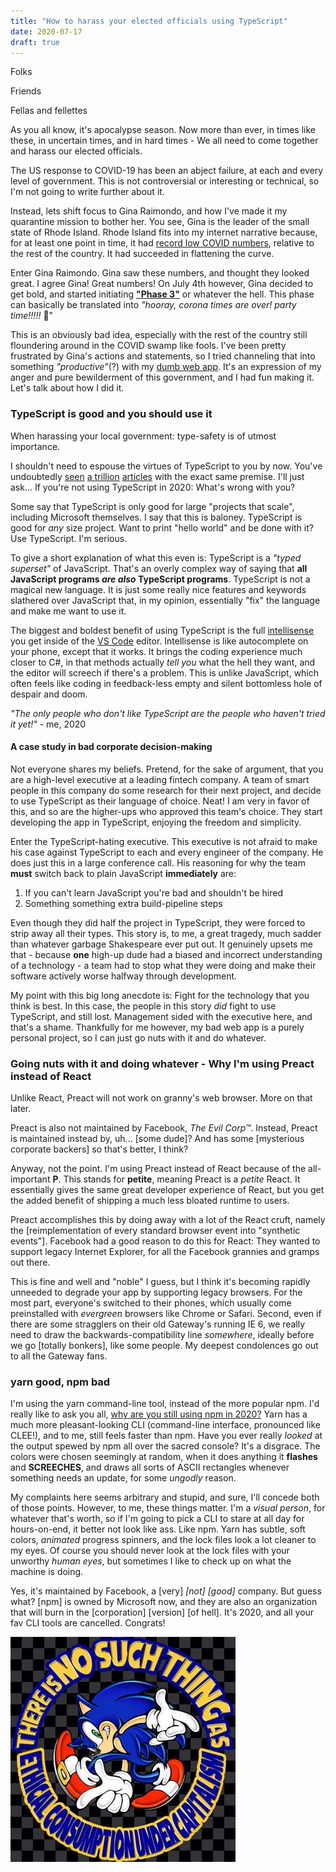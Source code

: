 ```yaml
---
title: "How to harass your elected officials using TypeScript"
date: 2020-07-17
draft: true
---
```


Folks

Friends

Fellas and fellettes

As you all know, it's apocalypse season. Now more than ever, in times like these, in uncertain times, and in hard times - We all need to come together and harass our elected officials.

The US response to COVID-19 has been an abject failure, at each and every level of government. This is not controversial or interesting or technical, so I'm not going to write further about it.

Instead, lets shift focus to Gina Raimondo, and how I've made it my quarantine mission to bother her. You see, Gina is the leader of the small state of Rhode Island. Rhode Island fits into my internet narrative because, for at least one point in time, it had [record low COVID numbers](https://www.nbc-2.com/story/42302778/connecticut-rhode-island-only-two-states-reporting-decline-in-new-covid19-cases), relative to the rest of the country. It had succeeded in flattening the curve.

Enter Gina Raimondo. Gina saw these numbers, and thought they looked great. I agree Gina! Great numbers! On July 4th however, Gina decided to get bold, and started initiating [**"Phase 3"**](https://www.ri.gov/press/view/38720) or whatever the hell. This phase can basically be translated into *"hooray, corona times are over! party time!!!!!* 🥳"

This is an obviously bad idea, especially with the rest of the country still floundering around in the COVID swamp like fools. I've been pretty frustrated by Gina's actions and statements, so I tried channeling that into something *"productive"*(?) with my [dumb web app](https://corona-gina.app/). It's an expression of my anger and pure bewilderment of this government, and I had fun making it. Let's talk about how I did it.


### TypeScript is good and you should use it
When harassing your local government: type-safety is of utmost importance.

I shouldn't need to espouse the virtues of TypeScript to you by now. You've undoubtedly [seen](https://slack.engineering/typescript-at-slack-a81307fa288d) [a trillion](https://www.reddit.com/r/typescript/comments/aofcik/38_of_bugs_at_airbnb_could_have_been_prevented_by/) [articles](https://medium.com/@jtomaszewski/why-typescript-is-the-best-way-to-write-front-end-in-2019-feb855f9b164) with the exact same premise. I'll just ask... If you're not using TypeScript in 2020: What's wrong with you?

Some say that TypeScript is only good for large "projects that scale", including Microsoft themselves. I say that this is baloney. TypeScript is good for *any* size project. Want to print "hello world" and be done with it? Use TypeScript. I'm serious.

To give a short explanation of what this even is: TypeScript is a *"typed superset"* of JavaScript. That's an overly complex way of saying that **all JavaScript programs *are also* TypeScript programs**. TypeScript is not a magical new language. It is just some really nice features and keywords slathered over JavaScript that, in my opinion, essentially "fix" the language and make me want to use it.

The biggest and boldest benefit of using TypeScript is the full [intellisense](https://en.wikipedia.org/wiki/Intelligent_code_completion#IntelliSense) you get inside of the [VS Code](https://code.visualstudio.com/) editor. Intellisense is like autocomplete on your phone, except that it works. It brings the coding experience much closer to C#, in that methods actually *tell you* what the hell they want, and the editor will screech if there's a problem. This is unlike JavaScript, which often feels like coding in feedback-less empty and silent bottomless hole of despair and doom. 

*"The only people who don't like TypeScript are the people who haven't tried it yet!"* - me, 2020

#### A case study in bad corporate decision-making
Not everyone shares my beliefs. Pretend, for the sake of argument, that you are a high-level executive at a leading fintech company. A team of smart people in this company do some research for their next project, and decide to use TypeScript as their language of choice. Neat! I am very in favor of this, and so are the higher-ups who approved this team's choice. They start developing the app in TypeScript, enjoying the freedom and simplicity.

Enter the TypeScript-hating executive. This executive is not afraid to make his case against TypeScript to each and every engineer of the company. He does just this in a large conference call. His reasoning for why the team **must** switch back to plain JavaScript **immediately** are:
1. If you can't learn JavaScript you're bad and shouldn't be hired
2. Something something extra build-pipeline steps

Even though they did half the project in TypeScript, they were forced to strip away all their types. This story is, to me, a great tragedy, much sadder than whatever garbage Shakespeare ever put out. It genuinely upsets me that - because **one** high-up dude had a biased and incorrect understanding of a technology - a team had to stop what they were doing and make their software actively worse halfway through development.

My point with this big long anecdote is: Fight for the technology that you think is best. In this case, the people in this story *did* fight to use TypeScript, and still lost. Management sided with the executive here, and that's a shame. Thankfully for me however, my bad web app is a purely personal project, so I can just go nuts with it and do whatever.


### Going nuts with it and doing whatever - Why I'm using **Preact** instead of **React**
Unlike React, Preact will not work on granny's web browser. More on that later.

Preact is also not maintained by Facebook, *The Evil Corp™*. Instead, Preact is maintained instead by, uh... [some dude]? And has some [mysterious corporate backers] so that's better, I think? 

Anyway, not the point. I'm using Preact instead of React because of the all-important **P**. This stands for **petite**, meaning Preact is a *petite* React. It essentially gives the same great developer experience of React, but you get the added benefit of shipping a much less bloated runtime to users.

Preact accomplishes this by doing away with a lot of the React cruft, namely the [reimplementation of every standard browser event into "synthetic events"]. Facebook had a good reason to do this for React: They wanted to support legacy Internet Explorer, for all the Facebook grannies and gramps out there.

This is fine and well and "noble" I guess, but I think it's becoming rapidly unneeded to degrade your app by supporting legacy browsers. For the most part, everyone's switched to their phones, which usually come preinstalled with *evergreen* browsers like Chrome or Safari. Second, even if there are some stragglers on their old Gateway's running IE 6, we really need to draw the backwards-compatibility line *somewhere*, ideally before we go [totally bonkers], like some people. My deepest condolences go out to all the Gateway fans.

### yarn good, npm bad
I'm using the yarn command-line tool, instead of the more popular npm. I'd really like to ask you all, [why are you still using npm in 2020?](https://iamturns.com/yarn-vs-npm-2018/) Yarn has a much more pleasant-looking CLI (command-line interface, pronounced like CLEE!), and to me, still feels faster than npm. Have you ever really *looked* at the output spewed by npm all over the sacred console? It's a disgrace. The colors were chosen seemingly at random, when it does anything it **flashes** and **SCREECHES**, and draws all sorts of ASCII rectangles whenever something needs an update, for some *ungodly* reason.

My complaints here seems arbitrary and stupid, and sure, I'll concede both of those points. However, to me, these things matter. I'm a *visual person*, for whatever that's worth, so if I'm going to pick a CLI to stare at all day for hours-on-end, it better not look like ass. Like npm. Yarn has subtle, soft colors, *animated* progress spinners, and the lock files look a lot cleaner to my eyes. Of course you should never look at the lock files with your unworthy *human eyes*, but sometimes I like to check up on what the machine is doing.

Yes, it's maintained by Facebook, a [very] *[not] [good]* company. But guess what? [npm] is owned by Microsoft now, and they are also an organization that will burn in the [corporation] [version] [of hell]. It's 2020, and all your fav CLI tools are cancelled. Congrats!

![sonic](sonic.jpg)

